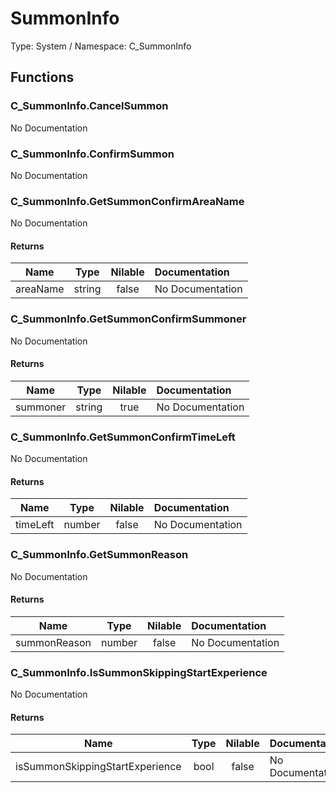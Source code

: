 # SummonInfo

Type: System / Namespace: C_SummonInfo

## Functions

### C_SummonInfo.CancelSummon

No Documentation

### C_SummonInfo.ConfirmSummon

No Documentation

### C_SummonInfo.GetSummonConfirmAreaName

No Documentation

#### Returns
|Name|Type|Nilable|Documentation|
|:---:|:---:|:---:|:---|
|areaName|string|false|No Documentation|
### C_SummonInfo.GetSummonConfirmSummoner

No Documentation

#### Returns
|Name|Type|Nilable|Documentation|
|:---:|:---:|:---:|:---|
|summoner|string|true|No Documentation|
### C_SummonInfo.GetSummonConfirmTimeLeft

No Documentation

#### Returns
|Name|Type|Nilable|Documentation|
|:---:|:---:|:---:|:---|
|timeLeft|number|false|No Documentation|
### C_SummonInfo.GetSummonReason

No Documentation

#### Returns
|Name|Type|Nilable|Documentation|
|:---:|:---:|:---:|:---|
|summonReason|number|false|No Documentation|
### C_SummonInfo.IsSummonSkippingStartExperience

No Documentation

#### Returns
|Name|Type|Nilable|Documentation|
|:---:|:---:|:---:|:---|
|isSummonSkippingStartExperience|bool|false|No Documentation|